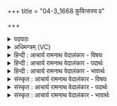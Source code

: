 +++
title = "04-3_1668 कुवित्सस्य प्र"

+++
<details><summary>पदपाठः</summary>

कु꣣वि꣢त्सस्य। कु꣣वि꣢त्। स꣣स्य। प्र꣢। हि। व्र꣡ज꣢म्। गो꣡म꣢꣯न्तम्। द꣣स्युहा꣢। द꣣स्यु। हा꣢। ग꣡म꣢꣯त्। श꣡ची꣢꣯भिः। अ꣡प꣢꣯। नः꣣। वरत्। १६६८।
</details>

<details><summary>अधिमन्त्रम् (VC)</summary>

- इन्द्रः
- शंयुर्बार्हस्पत्यः
- गायत्री
- षड्जः
</details>

<details><summary>हिन्दी : आचार्य रामनाथ वेदालंकार - विषयः</summary>

अगले मन्त्र में परमात्मा तथा राजा का विषय कहा गया है।
</details>

<details><summary>हिन्दी : आचार्य रामनाथ वेदालंकार - पदार्थः</summary>

पदार्थान्वय -  प्रथम—परमात्मा के पक्ष में। जो (दस्युहा) विघ्नों का विनाशक इन्द्र जगदीश्वर (कुवित्सस्य) बहुत दान देनेवाले को (गोमन्तं व्रजम्) उत्कृष्ट धेनुओं से युक्त गोशाला वा अध्यात्म-प्रकाश का समूह (प्र गमत्) प्राप्त कराता है, वह (शचीभिः) अपने कर्मों से (नः) हमारे लिए भी (अप वरत्) गाय आदि धनों वा अध्यात्म-प्रकाशों का द्वार खोल दे ॥ द्वितीय—राजा के पक्ष में। (दस्युहा) दुष्टों का वधकर्ता इन्द्र राजा (कुवित्सस्य) गोघातक की (गोमन्तं व्रजम्) धेनुओं से युक्त गोशाला में (प्र गमत् हि) पहुँचे और (शचीभिः) अपनी सेनाओं से, उसकी गौओं को (नः) हम धार्मिकों के लिए (अप वरत्) छीन लाये ॥३॥
</details>

<details><summary>हिन्दी : आचार्य रामनाथ वेदालंकार - भावार्थः</summary>

भावार्थ -  परमात्मा दानियों का ही सहायक होता है। दुष्ट गोहत्यारों को यही दण्ड है कि उनकी गौएँ छीनकर सज्जनों को भेंट कर दी जाएँ ॥३॥ इस खण्ड में ज्ञानरस, जगदीश्वर, जीवात्मा और राजा के विषयों का वर्णन होने से इस खण्ड की पूर्व खण्ड के साथ सङ्गति जाननी चाहिए ॥ अठारहवें अध्याय में प्रथम खण्ड समाप्त ॥
</details>

<details><summary>संस्कृत : आचार्य रामनाथ वेदालंकार - विषयः</summary>

अथ परमात्मनो नृपतेश्च विषयमाह।
</details>

<details><summary>संस्कृत : आचार्य रामनाथ वेदालंकार - पदार्थः</summary>

पदार्थान्वय -  प्रथमः—परमात्मपरः। यः (दस्युहा) विघ्नहन्ता इन्द्रो जगदीश्वरः (कुवित्सस्य२) कुवित् बहु सनोति ददादीति तस्य बहुदानकर्तुर्मनुष्यस्य (गोमन्तं व्रजम्) प्रशस्तधेनुयुक्तां गोशालाम् अध्यात्मप्रकाशसमूहं वा (प्र गमत्) प्रगमयति प्रापयति, सः (शचीभिः) स्वकीयैः कर्मभिः (नः) अस्मभ्यमपि (अप वरत्) गवादिधनानाम् अध्यात्मप्रकाशानां वा द्वारम् उद्घाटयेत्। [कुवित्सस्य, कुवित्पूर्वात् षणु दाने धातोः कर्तरि डः प्रत्ययः, डित्त्वात् टिलोपः। गमत्, गम्लृ गतौ णिगर्भः] ॥ द्वितीयः—नृपतिपरः। (दस्युहा) दुष्टानां हन्ता इन्द्रो नृपतिः (कुवित्सस्य३) कुवित् बहु स्यति हिनस्ति यः स कुवित्सः तस्य गोघातकस्य दुर्जनस्य (गोमन्तं व्रजम्) धेनुयुक्तं गोगृहम् (प्र गमत् हि) प्रगच्छेत् खलु, अपि च (शचीभिः) स्वकीयाभिः सेनाभिः, तस्य गाः (नः) अस्मभ्यं धार्मिकेभ्यः (अप वरत्) अपाच्छिन्द्यात्। [कुवित्सः, कुवित्पूर्वात् षो अन्तकर्मणि इति धातोर्डः।] ॥३॥४
</details>

<details><summary>संस्कृत : आचार्य रामनाथ वेदालंकार - भावार्थः</summary>

भावार्थ -  परमात्मा दातॄणामेव सहायको जायते। दुष्टानां गोघातकानामयमेव दण्डो यत्तेषां गा अपच्छिद्य धार्मिकेभ्यः सज्जनेभ्यस्ता उपायनीक्रियेरन् ॥३॥ अस्मिन् खण्डे ज्ञानरसस्य जगदीश्वरस्य जीवात्मनो नृपतेश्च विषयाणां वर्णनादेतत्खण्डस्य पूर्वखण्डेन संगतिर्ज्ञेया ॥
</details>